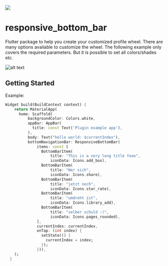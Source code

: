 [![](https://img.shields.io/pub/v/responsive_bottom_bar)](https://pub.dev/packages/responsive_bottom_bar)
# responsive_bottom_bar

Flutter package to help you create your customized profile wheel.
There are many options available to customize the wheel. The following example only covers the
 required parameters. But it is possible to set all colors/shades etc.

![alt text](https://github.com/nietsmmar/responsive_bottom_bar/blob/main/lib/example.png "Example
 screenshot")
 
## Getting Started
Example:
```dart
Widget build(BuildContext context) {
    return MaterialApp(
      home: Scaffold(
          backgroundColor: Colors.white,
          appBar: AppBar(
            title: const Text('Plugin example app'),
          ),
          body: Text("hello world: $currentIndex"),
          bottomNavigationBar: ResponsiveBottomBar(
              items: const [
                BottomBarItem(
                    title: "This is a very long title Yooo",
                    iconData: Icons.add_box),
                BottomBarItem(
                    title: "Wer sich",
                    iconData: Icons.share),
                BottomBarItem(
                    title: "jetzt noch",
                    iconData: Icons.star_rate),
                BottomBarItem(
                    title: "umdreht ist",
                    iconData: Icons.library_add),
                BottomBarItem(
                    title: "selber schuld :)",
                    iconData: Icons.pages_rounded),
              ],
              currentIndex: currentIndex,
              onTap: (int index) {
                setState(() {
                  currentIndex = index;
                });
              })),
    );
  }
```
